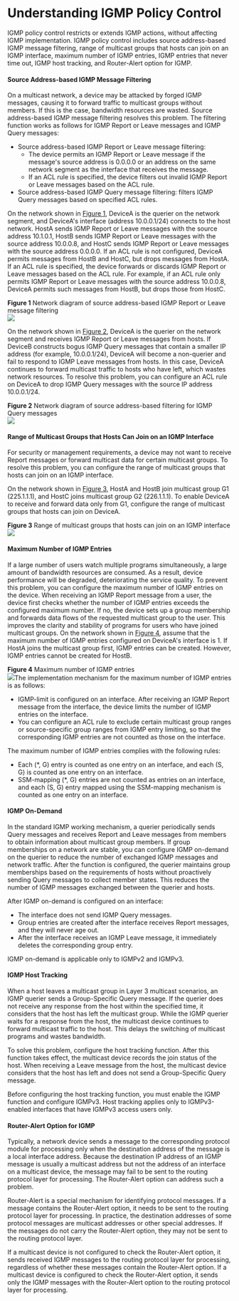 Understanding IGMP Policy Control
=================================

IGMP policy control restricts or extends IGMP actions, without affecting IGMP implementation. IGMP policy control includes source address-based IGMP message filtering, range of multicast groups that hosts can join on an IGMP interface, maximum number of IGMP entries, IGMP entries that never time out, IGMP host tracking, and Router-Alert option for IGMP.

#### Source Address-based IGMP Message Filtering

On a multicast network, a device may be attacked by forged IGMP messages, causing it to forward traffic to multicast groups without members. If this is the case, bandwidth resources are wasted. Source address-based IGMP message filtering resolves this problem. The filtering function works as follows for IGMP Report or Leave messages and IGMP Query messages:

* Source address-based IGMP Report or Leave message filtering:
  + The device permits an IGMP Report or Leave message if the message's source address is 0.0.0.0 or an address on the same network segment as the interface that receives the message.
  + If an ACL rule is specified, the device filters out invalid IGMP Report or Leave messages based on the ACL rule.
* Source address-based IGMP Query message filtering: filters IGMP Query messages based on specified ACL rules.

On the network shown in [Figure 1](#EN-US_CONCEPT_0000001130784216__fig8449353111210), DeviceA is the querier on the network segment, and DeviceA's interface (address 10.0.0.1/24) connects to the host network. HostA sends IGMP Report or Leave messages with the source address 10.1.0.1, HostB sends IGMP Report or Leave messages with the source address 10.0.0.8, and HostC sends IGMP Report or Leave messages with the source address 0.0.0.0. If an ACL rule is not configured, DeviceA permits messages from HostB and HostC, but drops messages from HostA. If an ACL rule is specified, the device forwards or discards IGMP Report or Leave messages based on the ACL rule. For example, if an ACL rule only permits IGMP Report or Leave messages with the source address 10.0.0.8, DeviceA permits such messages from HostB, but drops those from HostC.

**Figure 1** Network diagram of source address-based IGMP Report or Leave message filtering  
![](figure/en-us_image_0000001176663999.png)

On the network shown in [Figure 2](#EN-US_CONCEPT_0000001130784216__fig6450165318127), DeviceA is the querier on the network segment and receives IGMP Report or Leave messages from hosts. If DeviceB constructs bogus IGMP Query messages that contain a smaller IP address (for example, 10.0.0.1/24), DeviceA will become a non-querier and fail to respond to IGMP Leave messages from hosts. In this case, DeviceA continues to forward multicast traffic to hosts who have left, which wastes network resources. To resolve this problem, you can configure an ACL rule on DeviceA to drop IGMP Query messages with the source IP address 10.0.0.1/24.

**Figure 2** Network diagram of source address-based filtering for IGMP Query messages  
![](figure/en-us_image_0000001176743907.png)

#### Range of Multicast Groups that Hosts Can Join on an IGMP Interface

For security or management requirements, a device may not want to receive Report messages or forward multicast data for certain multicast groups. To resolve this problem, you can configure the range of multicast groups that hosts can join on an IGMP interface.

On the network shown in [Figure 3](#EN-US_CONCEPT_0000001130784216__fig_dc_vrp_multicast_feature_201102), HostA and HostB join multicast group G1 (225.1.1.1), and HostC joins multicast group G2 (226.1.1.1). To enable DeviceA to receive and forward data only from G1, configure the range of multicast groups that hosts can join on DeviceA.

**Figure 3** Range of multicast groups that hosts can join on an IGMP interface  
![](figure/en-us_image_0000001176664001.png)

#### Maximum Number of IGMP Entries

If a large number of users watch multiple programs simultaneously, a large amount of bandwidth resources are consumed. As a result, device performance will be degraded, deteriorating the service quality. To prevent this problem, you can configure the maximum number of IGMP entries on the device. When receiving an IGMP Report message from a user, the device first checks whether the number of IGMP entries exceeds the configured maximum number. If no, the device sets up a group membership and forwards data flows of the requested multicast group to the user. This improves the clarity and stability of programs for users who have joined multicast groups. On the network shown in [Figure 4](#EN-US_CONCEPT_0000001130784216__fig_dc_vrp_multicast_feature_201103), assume that the maximum number of IGMP entries configured on DeviceA's interface is 1. If HostA joins the multicast group first, IGMP entries can be created. However, IGMP entries cannot be created for HostB.

**Figure 4** Maximum number of IGMP entries  
![](figure/en-us_image_0000001176743905.png)The implementation mechanism for the maximum number of IGMP entries is as follows:

* IGMP-limit is configured on an interface. After receiving an IGMP Report message from the interface, the device limits the number of IGMP entries on the interface.
* You can configure an ACL rule to exclude certain multicast group ranges or source-specific group ranges from IGMP entry limiting, so that the corresponding IGMP entries are not counted as those on the interface.

The maximum number of IGMP entries complies with the following rules:

* Each (\*, G) entry is counted as one entry on an interface, and each (S, G) is counted as one entry on an interface.
* SSM-mapping (\*, G) entries are not counted as entries on an interface, and each (S, G) entry mapped using the SSM-mapping mechanism is counted as one entry on an interface.


#### IGMP On-Demand

In the standard IGMP working mechanism, a querier periodically sends Query messages and receives Report and Leave messages from members to obtain information about multicast group members. If group memberships on a network are stable, you can configure IGMP on-demand on the querier to reduce the number of exchanged IGMP messages and network traffic. After the function is configured, the querier maintains group memberships based on the requirements of hosts without proactively sending Query messages to collect member states. This reduces the number of IGMP messages exchanged between the querier and hosts.

After IGMP on-demand is configured on an interface:

* The interface does not send IGMP Query messages.
* Group entries are created after the interface receives Report messages, and they will never age out.
* After the interface receives an IGMP Leave message, it immediately deletes the corresponding group entry.

IGMP on-demand is applicable only to IGMPv2 and IGMPv3.


#### IGMP Host Tracking

When a host leaves a multicast group in Layer 3 multicast scenarios, an IGMP querier sends a Group-Specific Query message. If the querier does not receive any response from the host within the specified time, it considers that the host has left the multicast group. While the IGMP querier waits for a response from the host, the multicast device continues to forward multicast traffic to the host. This delays the switching of multicast programs and wastes bandwidth.

To solve this problem, configure the host tracking function. After this function takes effect, the multicast device records the join status of the host. When receiving a Leave message from the host, the multicast device considers that the host has left and does not send a Group-Specific Query message.

Before configuring the host tracking function, you must enable the IGMP function and configure IGMPv3. Host tracking applies only to IGMPv3-enabled interfaces that have IGMPv3 access users only.


#### Router-Alert Option for IGMP

Typically, a network device sends a message to the corresponding protocol module for processing only when the destination address of the message is a local interface address. Because the destination IP address of an IGMP message is usually a multicast address but not the address of an interface on a multicast device, the message may fail to be sent to the routing protocol layer for processing. The Router-Alert option can address such a problem.

Router-Alert is a special mechanism for identifying protocol messages. If a message contains the Router-Alert option, it needs to be sent to the routing protocol layer for processing. In practice, the destination addresses of some protocol messages are multicast addresses or other special addresses. If the messages do not carry the Router-Alert option, they may not be sent to the routing protocol layer.

If a multicast device is not configured to check the Router-Alert option, it sends received IGMP messages to the routing protocol layer for processing, regardless of whether these messages contain the Router-Alert option. If a multicast device is configured to check the Router-Alert option, it sends only the IGMP messages with the Router-Alert option to the routing protocol layer for processing.